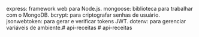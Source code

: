 express: framework web para Node.js.
mongoose: biblioteca para trabalhar com o MongoDB.
bcrypt: para criptografar senhas de usuário.
jsonwebtoken: para gerar e verificar tokens JWT.
dotenv: para gerenciar variáveis de ambiente.#   a p i - r e c e i t a s  
 #   a p i - r e c e i t a s  
 